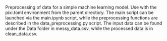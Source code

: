 Preprocessing of data for a simple machine learning model. 
Use with the pixi.toml environment from the parent directory. The main script can be launched via the main.ipynb script, while the preprocessing functions are described in the data_preprocessing.py script.
The input data can be found under the Data folder in messy_data.csv, while the processed data is in clean_data.csv.
